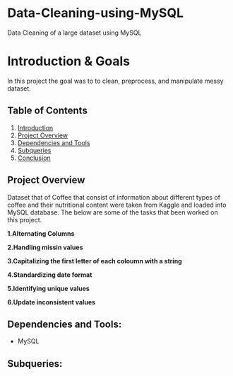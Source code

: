 # Data-Cleaning-using-MySQL
Data Cleaning of a large dataset using MySQL

# Introduction & Goals
In this project the goal was to to clean, preprocess, and manipulate messy dataset.

## Table of Contents
1. [Introduction](#Introduction)
2. [Project Overview](#Project-overview)
3. [Dependencies and Tools](#Dependencies-and-tools)
4. [Subqueries](#Subqueries)
6. [Conclusion](#Conclusion)

## Project Overview
Dataset that of Coffee that consist of information about different types of coffee and their nutritional content were taken from Kaggle and loaded into MySQL database. The below are some of the tasks that been worked on this project.


**1.Alternating Columns**

**2.Handling missin values**

**3.Capitalizing the first letter of each coloumn with a string**

**4.Standardizing date format**

**5.Identifying unique values**

**6.Update inconsistent values**


## Dependencies and Tools:

- MySQL


## Subqueries:



